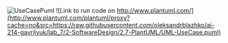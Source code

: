 ![UseCasePuml](https://www.planttext.com/api/plantuml/png/XP2z3i8m38HtFuL7EXJs3gYTklFp057gjXOX4Ou30iIxanOMbkBDlhll9DTHZMWwEm1bTOJ7IDP4mjPSvUuudS1HhwW1XOTHiMCXgnmy6Aj1iCe1gG2cg_539kn3hpSZX4y0p9E-nDME1eugPaflcgHZ47xCM_5ht9FlKEYIAEeXjAIDA5j7iPY9dqeiox_89HtNswKch92zTQaZU07KsJS_2Tu0)
![Link to run code on http://www.plantuml.com/](http://www.plantuml.com/plantuml/proxy?cache=no&src=https://raw.githubusercontent.com/oleksandrblazhko/ai-214-gavrilyuk/lab_7/2-SoftwareDesign/2.7-PlantUML/UML-UseCase.puml)